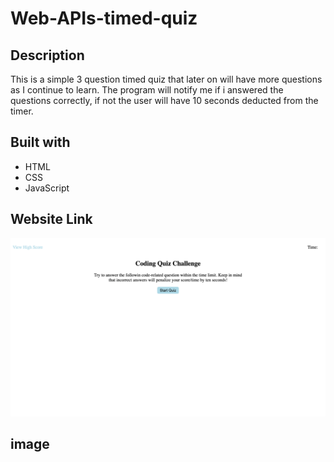 # Web-APIs-timed-quiz

## Description
This is a simple 3 question timed quiz that later on will have more questions as I continue to learn. The program will notify me if i answered the questions correctly, if not the user will have 10 seconds deducted from the timer.

## Built with
* HTML
* CSS
* JavaScript

## Website Link
![](./assets/images/Web-APIs.png)
## image